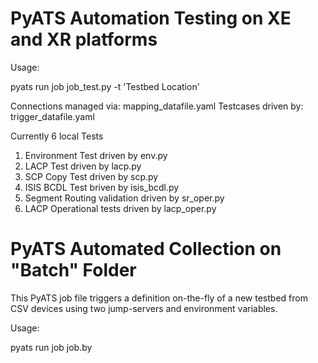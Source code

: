 # PyATS Automation Testing on XE and XR platforms

Usage:

pyats run job job_test.py -t 'Testbed Location'

Connections managed via: mapping_datafile.yaml
Testcases driven by: trigger_datafile.yaml

Currently 6 local Tests
 1. Environment Test driven by env.py
 2. LACP Test driven by lacp.py
 3. SCP Copy Test driven by scp.py
 4. ISIS BCDL Test briven by isis_bcdl.py
 5. Segment Routing validation driven by sr_oper.py
 6. LACP Operational tests driven by lacp_oper.py


# PyATS Automated Collection on "Batch" Folder

This PyATS job file triggers a definition on-the-fly of a new testbed from CSV devices using two jump-servers and environment variables.

Usage:

pyats run job job.by
